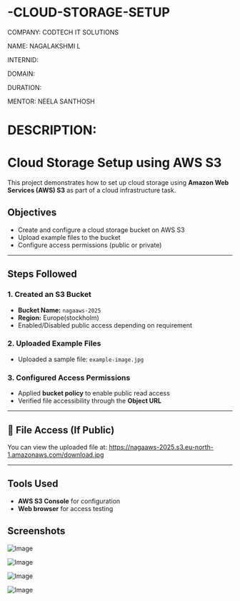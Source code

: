 # -CLOUD-STORAGE-SETUP

COMPANY: CODTECH IT SOLUTIONS

NAME: NAGALAKSHMI L

INTERNID:

DOMAIN:

DURATION:

MENTOR: NEELA SANTHOSH

# DESCRIPTION:

# Cloud Storage Setup using AWS S3
This project demonstrates how to set up cloud storage using **Amazon Web Services (AWS) S3** as part of a cloud infrastructure task.

##  Objectives
- Create and configure a cloud storage bucket on AWS S3
- Upload example files to the bucket
- Configure access permissions (public or private)

---

## Steps Followed

### 1. Created an S3 Bucket
- **Bucket Name:** `nagaaws-2025`
- **Region:** Europe(stockholm)
- Enabled/Disabled public access depending on requirement

### 2. Uploaded Example Files
- Uploaded a sample file: `example-image.jpg`

### 3. Configured Access Permissions
- Applied **bucket policy** to enable public read access 
- Verified file accessibility through the **Object URL**

---

## 🔗 File Access (If Public)
You can view the uploaded file at:
https://nagaaws-2025.s3.eu-north-1.amazonaws.com/download.jpg

---

##  Tools Used
- **AWS S3 Console** for configuration
- **Web browser** for access testing

## Screenshots 

   ![Image](https://github.com/user-attachments/assets/cd72a4c7-2c7f-41d8-a410-bea000764724)


   ![Image](https://github.com/user-attachments/assets/b534ff68-8827-418a-bab8-f414c73c87ed) 

 
   ![Image](https://github.com/user-attachments/assets/5c0a7f56-c956-4eca-ae39-adada2daecc1)


   ![Image](https://github.com/user-attachments/assets/cb1c15b5-e3be-406f-83d0-e92517695b82)


  



